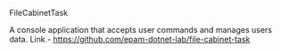 FileCabinetTask

A console application that accepts user commands and manages users data. Link - https://github.com/epam-dotnet-lab/file-cabinet-task
